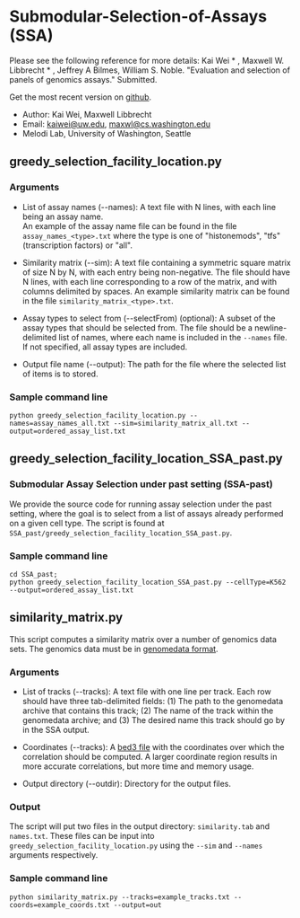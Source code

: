 Submodular-Selection-of-Assays (SSA)
==

Please see the following reference for more details:
Kai Wei * , Maxwell W. Libbrecht * , Jeffrey A Bilmes, William S. Noble. "Evaluation and selection of panels of genomics assays." Submitted.

Get the most recent version on [github](https://github.com/melodi-lab/Submodular-Selection-of-Assays).

* Author: Kai Wei, Maxwell Libbrecht
* Email: kaiwei@uw.edu, maxwl@cs.washington.edu
* Melodi Lab, University of Washington, Seattle

greedy_selection_facility_location.py
--

### Arguments

* List of assay names (--names):
A text file with N lines, with each line being an assay name.  
An example of the assay name file can be found in the file `assay_names_<type>.txt` where the type is one of "histonemods", "tfs" (transcription factors) or "all".

* Similarity matrix (--sim):
A text file containing a symmetric square matrix of size N by N, with each entry being non-negative. The file should have N lines, with each line corresponding to a row of the matrix, and with columns delimited by spaces. 
An example similarity matrix can be found in the file `similarity_matrix_<type>.txt`.

* Assay types to select from (--selectFrom) (optional):
A subset of the assay types that should be selected from.
The file should be a newline-delimited list of names, where each name is included in the `--names` file.
If not specified, all assay types are included.

* Output file name (--output):
The path for the file where the selected list of items is to stored. 

### Sample command line

    python greedy_selection_facility_location.py --names=assay_names_all.txt --sim=similarity_matrix_all.txt --output=ordered_assay_list.txt

greedy_selection_facility_location_SSA_past.py
--

### Submodular Assay Selection under past setting (SSA-past)

We provide the source code for running assay selection under the past setting, where the goal is to select from a list of assays already performed on a given cell type. The script is found at `SSA_past/greedy_selection_facility_location_SSA_past.py`.

### Sample command line
    
    cd SSA_past;
    python greedy_selection_facility_location_SSA_past.py --cellType=K562 --output=ordered_assay_list.txt
    
similarity_matrix.py
--

This script computes a similarity matrix over a number of genomics data sets.
The genomics data must be in [genomedata format](https://www.pmgenomics.ca/hoffmanlab/proj/genomedata/).

### Arguments

* List of tracks (--tracks):
A text file with one line per track.
Each row should have three tab-delimited fields:
(1) The path to the genomedata archive that contains this track;
(2) The name of the track within the genomedata archive; and 
(3) The desired name this track should go by in the SSA output.

* Coordinates (--tracks):
A [bed3 file](https://genome.ucsc.edu/FAQ/FAQformat.html#format1) with the coordinates over which the correlation should be computed.
A larger coordinate region results in more accurate correlations, but more time and memory usage.

* Output directory (--outdir):
Directory for the output files.

### Output

The script will put two files in the output directory: `similarity.tab` and `names.txt`. These files can be input into `greedy_selection_facility_location.py` using the `--sim` and `--names` arguments respectively.

### Sample command line

    python similarity_matrix.py --tracks=example_tracks.txt --coords=example_coords.txt --output=out
